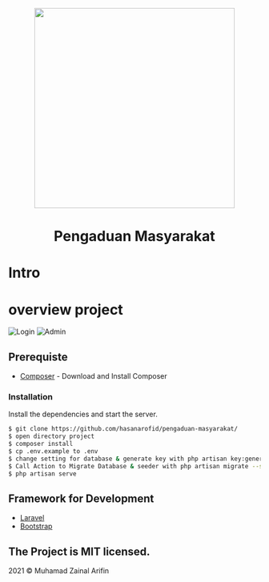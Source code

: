<p align="center"><a href="https://laravel.com" target="_blank"><img src="https://raw.githubusercontent.com/laravel/art/master/logo-lockup/5%20SVG/2%20CMYK/1%20Full%20Color/laravel-logolockup-cmyk-red.svg" width="400"></a></p>

<h1 align="center">
    Pengaduan Masyarakat
  <br>
</h1>            

# Intro



# overview project

![Login](public/img/preview-login.png)
![Admin](public/img/preview-admin.png)

## Prerequiste

- [Composer](https://getcomposer.org/) - Download and Install Composer

### Installation

Install the dependencies and start the server.

```sh
$ git clone https://github.com/hasanarofid/pengaduan-masyarakat/ 
$ open directory project
$ composer install
$ cp .env.example to .env
$ change setting for database & generate key with php artisan key:generate
$ Call Action to Migrate Database & seeder with php artisan migrate --seed
$ php artisan serve
```

## Framework for Development

- [Laravel](https://laravel.com/)
- [Bootstrap](https://getbootstrap.com/)


## The Project is MIT licensed.

2021 © Muhamad Zainal Arifin
